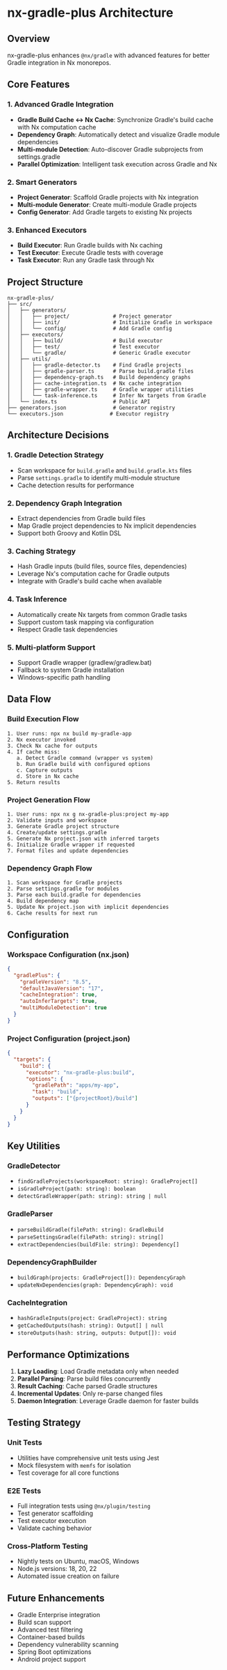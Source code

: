 # nx-gradle-plus Architecture

## Overview

nx-gradle-plus enhances `@nx/gradle` with advanced features for better Gradle integration in Nx monorepos.

## Core Features

### 1. Advanced Gradle Integration
- **Gradle Build Cache ↔ Nx Cache**: Synchronize Gradle's build cache with Nx computation cache
- **Dependency Graph**: Automatically detect and visualize Gradle module dependencies
- **Multi-module Detection**: Auto-discover Gradle subprojects from settings.gradle
- **Parallel Optimization**: Intelligent task execution across Gradle and Nx

### 2. Smart Generators
- **Project Generator**: Scaffold Gradle projects with Nx integration
- **Multi-module Generator**: Create multi-module Gradle projects
- **Config Generator**: Add Gradle targets to existing Nx projects

### 3. Enhanced Executors
- **Build Executor**: Run Gradle builds with Nx caching
- **Test Executor**: Execute Gradle tests with coverage
- **Task Executor**: Run any Gradle task through Nx

## Project Structure

```
nx-gradle-plus/
├── src/
│   ├── generators/
│   │   ├── project/              # Project generator
│   │   ├── init/                 # Initialize Gradle in workspace
│   │   └── config/               # Add Gradle config
│   ├── executors/
│   │   ├── build/                # Build executor
│   │   ├── test/                 # Test executor
│   │   └── gradle/               # Generic Gradle executor
│   ├── utils/
│   │   ├── gradle-detector.ts    # Find Gradle projects
│   │   ├── gradle-parser.ts      # Parse build.gradle files
│   │   ├── dependency-graph.ts   # Build dependency graphs
│   │   ├── cache-integration.ts  # Nx cache integration
│   │   ├── gradle-wrapper.ts     # Gradle wrapper utilities
│   │   └── task-inference.ts     # Infer Nx targets from Gradle
│   └── index.ts                  # Public API
├── generators.json               # Generator registry
└── executors.json               # Executor registry
```

## Architecture Decisions

### 1. Gradle Detection Strategy
- Scan workspace for `build.gradle` and `build.gradle.kts` files
- Parse `settings.gradle` to identify multi-module structure
- Cache detection results for performance

### 2. Dependency Graph Integration
- Extract dependencies from Gradle build files
- Map Gradle project dependencies to Nx implicit dependencies
- Support both Groovy and Kotlin DSL

### 3. Caching Strategy
- Hash Gradle inputs (build files, source files, dependencies)
- Leverage Nx's computation cache for Gradle outputs
- Integrate with Gradle's build cache when available

### 4. Task Inference
- Automatically create Nx targets from common Gradle tasks
- Support custom task mapping via configuration
- Respect Gradle task dependencies

### 5. Multi-platform Support
- Support Gradle wrapper (gradlew/gradlew.bat)
- Fallback to system Gradle installation
- Windows-specific path handling

## Data Flow

### Build Execution Flow
```
1. User runs: npx nx build my-gradle-app
2. Nx executor invoked
3. Check Nx cache for outputs
4. If cache miss:
   a. Detect Gradle command (wrapper vs system)
   b. Run Gradle build with configured options
   c. Capture outputs
   d. Store in Nx cache
5. Return results
```

### Project Generation Flow
```
1. User runs: npx nx g nx-gradle-plus:project my-app
2. Validate inputs and workspace
3. Generate Gradle project structure
4. Create/update settings.gradle
5. Generate Nx project.json with inferred targets
6. Initialize Gradle wrapper if requested
7. Format files and update dependencies
```

### Dependency Graph Flow
```
1. Scan workspace for Gradle projects
2. Parse settings.gradle for modules
3. Parse each build.gradle for dependencies
4. Build dependency map
5. Update Nx project.json with implicit dependencies
6. Cache results for next run
```

## Configuration

### Workspace Configuration (nx.json)
```json
{
  "gradlePlus": {
    "gradleVersion": "8.5",
    "defaultJavaVersion": "17",
    "cacheIntegration": true,
    "autoInferTargets": true,
    "multiModuleDetection": true
  }
}
```

### Project Configuration (project.json)
```json
{
  "targets": {
    "build": {
      "executor": "nx-gradle-plus:build",
      "options": {
        "gradlePath": "apps/my-app",
        "task": "build",
        "outputs": ["{projectRoot}/build"]
      }
    }
  }
}
```

## Key Utilities

### GradleDetector
- `findGradleProjects(workspaceRoot: string): GradleProject[]`
- `isGradleProject(path: string): boolean`
- `detectGradleWrapper(path: string): string | null`

### GradleParser
- `parseBuildGradle(filePath: string): GradleBuild`
- `parseSettingsGradle(filePath: string): string[]`
- `extractDependencies(buildFile: string): Dependency[]`

### DependencyGraphBuilder
- `buildGraph(projects: GradleProject[]): DependencyGraph`
- `updateNxDependencies(graph: DependencyGraph): void`

### CacheIntegration
- `hashGradleInputs(project: GradleProject): string`
- `getCachedOutputs(hash: string): Output[] | null`
- `storeOutputs(hash: string, outputs: Output[]): void`

## Performance Optimizations

1. **Lazy Loading**: Load Gradle metadata only when needed
2. **Parallel Parsing**: Parse build files concurrently
3. **Result Caching**: Cache parsed Gradle structures
4. **Incremental Updates**: Only re-parse changed files
5. **Daemon Integration**: Leverage Gradle daemon for faster builds

## Testing Strategy

### Unit Tests
- Utilities have comprehensive unit tests using Jest
- Mock filesystem with `memfs` for isolation
- Test coverage for all core functions

### E2E Tests
- Full integration tests using `@nx/plugin/testing`
- Test generator scaffolding
- Test executor execution
- Validate caching behavior

### Cross-Platform Testing
- Nightly tests on Ubuntu, macOS, Windows
- Node.js versions: 18, 20, 22
- Automated issue creation on failure

## Future Enhancements

- Gradle Enterprise integration
- Build scan support
- Advanced test filtering
- Container-based builds
- Dependency vulnerability scanning
- Spring Boot optimizations
- Android project support
